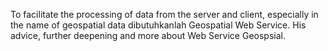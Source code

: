 To facilitate the processing of data from the server and client, especially in the name of geospatial data dibutuhkanlah Geospatial Web Service.
His advice, further deepening and more about Web Service Geospsial.
